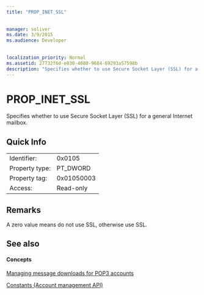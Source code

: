 ```yaml
---
title: "PROP_INET_SSL"
 
 
manager: soliver
ms.date: 3/9/2015
ms.audience: Developer
 
 
localization_priority: Normal
ms.assetid: 27732f6d-e030-4080-9684-69293a57598b
description: "Specifies whether to use Secure Socket Layer (SSL) for a general Internet mailbox."
---
```


# PROP_INET_SSL

Specifies whether to use Secure Socket Layer (SSL) for a general Internet mailbox.
  
## Quick Info

|||
|:-----|:-----|
|Identifier:  <br/> |0x0105  <br/> |
|Property type:  <br/> |PT_DWORD  <br/> |
|Property tag:  <br/> |0x01050003  <br/> |
|Access:  <br/> |Read-only  <br/> |
   
## Remarks

A zero value means do not use SSL, otherwise use SSL.
  
## See also

#### Concepts

[Managing message downloads for POP3 accounts](managing-message-downloads-for-pop3-accounts.md)
  
[Constants (Account management API)](constants-account-management-api.md)

